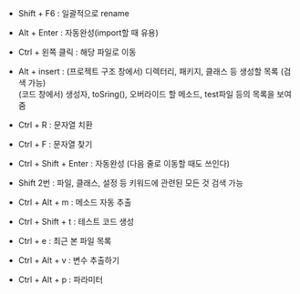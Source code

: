 - Shift + F6 : 일괄적으로 rename

  

- Alt + Enter : 자동완성(import할 때 유용)

 

- Ctrl + 왼쪽 클릭 : 해당 파일로 이동



- Alt + insert : (프로젝트 구조 창에서) 디렉터리, 패키지, 클래스 등 생성할 목록 (검색 가능)  
                 (코드 창에서) 생성자, toSring(), 오버라이드 할 메소드, test파일 등의 목록을 보여줌
                 
         
         
- Ctrl + R : 문자열 치환



- Ctrl + F : 문자열 찾기



- Ctrl + Shift + Enter : 자동완성 (다음 줄로 이동할 때도 쓰인다)



- Shift 2번 : 파일, 클래스, 설정 등 키워드에 관련된 모든 것 검색 가능


- Ctrl + Alt + m : 메소드 자동 추출


- Ctrl + Shift + t : 테스트 코드 생성


- Ctrl + e : 최근 본 파일 목록

- Ctrl + Alt + v : 변수 추출하기

- Ctrl + Alt + p : 파라미터 
